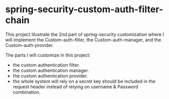 # spring-security-custom-auth-filter-chain
This project illustrate the 2nd part of spring-security customization where I will implement the Custom-auth-filter, the Custom-auth-manager, and the Custom-auth-provider.

The parts I will customize in this project:
- the custom authentication filter. 
- the custom authentication manager. 
- the custom authentication provider.
- the whole system will rely on a secret key should be included in the request header instead of relying on username & Password combination.
